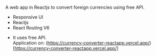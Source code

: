 A web app in Reactjs to convert foreign currencies using free API.

- Responsive UI <br>
- Reactjs<br>
- React Routing V6<p></p>
- It uses free API.<br>
Application on: (https://currency-converter-reactapp.vercel.app/)[https://currency-converter-reactapp.vercel.app/]
